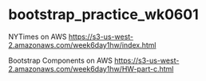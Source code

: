 # bootstrap_practice_wk0601

NYTimes on AWS
https://s3-us-west-2.amazonaws.com/week6day1hw/index.html

Bootstrap Components on AWS
https://s3-us-west-2.amazonaws.com/week6day1hw/HW-part-c.html
